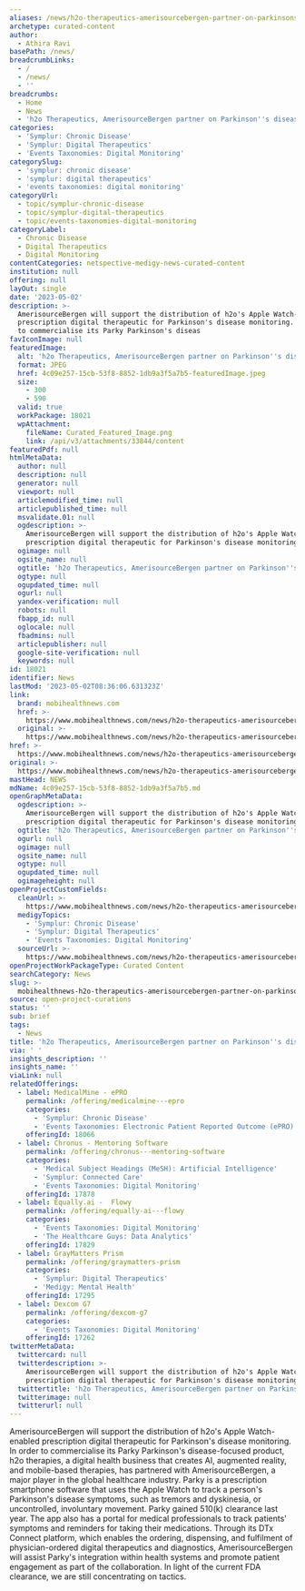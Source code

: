 ```yaml
---
aliases: /news/h2o-therapeutics-amerisourcebergen-partner-on-parkinsons-disease-app
archetype: curated-content
author:
  - Athira Ravi
basePath: /news/
breadcrumbLinks:
  - /
  - /news/
  - ''
breadcrumbs:
  - Home
  - News
  - 'h2o Therapeutics, AmerisourceBergen partner on Parkinson''s disease app'
categories:
  - 'Symplur: Chronic Disease'
  - 'Symplur: Digital Therapeutics'
  - 'Events Taxonomies: Digital Monitoring'
categorySlug:
  - 'symplur: chronic disease'
  - 'symplur: digital therapeutics'
  - 'events taxonomies: digital monitoring'
categoryUrl:
  - topic/symplur-chronic-disease
  - topic/symplur-digital-therapeutics
  - topic/events-taxonomies-digital-monitoring
categoryLabel:
  - Chronic Disease
  - Digital Therapeutics
  - Digital Monitoring
contentCategories: netspective-medigy-news-curated-content
institution: null
offering: null
layOut: single
date: '2023-05-02'
description: >-
  AmerisourceBergen will support the distribution of h2o's Apple Watch-enabled
  prescription digital therapeutic for Parkinson's disease monitoring. In order
  to commercialise its Parky Parkinson's diseas
favIconImage: null
featuredImage:
  alt: 'h2o Therapeutics, AmerisourceBergen partner on Parkinson''s disease app'
  format: JPEG
  href: 4c09e257-15cb-53f8-8852-1db9a3f5a7b5-featuredImage.jpeg
  size:
    - 300
    - 590
  valid: true
  workPackage: 18021
  wpAttachment:
    fileName: Curated_Featured_Image.png
    link: /api/v3/attachments/33844/content
featuredPdf: null
htmlMetaData:
  author: null
  description: null
  generator: null
  viewport: null
  articlemodified_time: null
  articlepublished_time: null
  msvalidate.01: null
  ogdescription: >-
    AmerisourceBergen will support the distribution of h2o's Apple Watch-enabled
    prescription digital therapeutic for Parkinson's disease monitoring.
  ogimage: null
  ogsite_name: null
  ogtitle: 'h2o Therapeutics, AmerisourceBergen partner on Parkinson''s disease app'
  ogtype: null
  ogupdated_time: null
  ogurl: null
  yandex-verification: null
  robots: null
  fbapp_id: null
  oglocale: null
  fbadmins: null
  articlepublisher: null
  google-site-verification: null
  keywords: null
id: 18021
identifier: News
lastMod: '2023-05-02T08:36:06.631323Z'
link:
  brand: mobihealthnews.com
  href: >-
    https://www.mobihealthnews.com/news/h2o-therapeutics-amerisourcebergen-partner-parkinsons-disease-app
  original: >-
    https://www.mobihealthnews.com/news/h2o-therapeutics-amerisourcebergen-partner-parkinsons-disease-app
href: >-
  https://www.mobihealthnews.com/news/h2o-therapeutics-amerisourcebergen-partner-parkinsons-disease-app
original: >-
  https://www.mobihealthnews.com/news/h2o-therapeutics-amerisourcebergen-partner-parkinsons-disease-app
mastHead: NEWS
mdName: 4c09e257-15cb-53f8-8852-1db9a3f5a7b5.md
openGraphMetaData:
  ogdescription: >-
    AmerisourceBergen will support the distribution of h2o's Apple Watch-enabled
    prescription digital therapeutic for Parkinson's disease monitoring.
  ogtitle: 'h2o Therapeutics, AmerisourceBergen partner on Parkinson''s disease app'
  ogurl: null
  ogimage: null
  ogsite_name: null
  ogtype: null
  ogupdated_time: null
  ogimageheight: null
openProjectCustomFields:
  cleanUrl: >-
    https://www.mobihealthnews.com/news/h2o-therapeutics-amerisourcebergen-partner-parkinsons-disease-app
  medigyTopics:
    - 'Symplur: Chronic Disease'
    - 'Symplur: Digital Therapeutics'
    - 'Events Taxonomies: Digital Monitoring'
  sourceUrl: >-
    https://www.mobihealthnews.com/news/h2o-therapeutics-amerisourcebergen-partner-parkinsons-disease-app
openProjectWorkPackageType: Curated Content
searchCategory: News
slug: >-
  mobihealthnews-h2o-therapeutics-amerisourcebergen-partner-on-parkinsons-disease-app
source: open-project-curations
status: ''
sub: brief
tags:
  - News
title: 'h2o Therapeutics, AmerisourceBergen partner on Parkinson''s disease app'
via: ' '
insights_description: ''
insights_name: ''
viaLink: null
relatedOfferings:
  - label: MedicalMine - ePRO
    permalink: /offering/medicalmine---epro
    categories:
      - 'Symplur: Chronic Disease'
      - 'Events Taxonomies: Electronic Patient Reported Outcome (ePRO)'
    offeringId: 18066
  - label: Chronus - Mentoring Software
    permalink: /offering/chronus---mentoring-software
    categories:
      - 'Medical Subject Headings (MeSH): Artificial Intelligence'
      - 'Symplur: Connected Care'
      - 'Events Taxonomies: Digital Monitoring'
    offeringId: 17878
  - label: Equally.ai -  Flowy
    permalink: /offering/equally-ai---flowy
    categories:
      - 'Events Taxonomies: Digital Monitoring'
      - 'The Healthcare Guys: Data Analytics'
    offeringId: 17829
  - label: GrayMatters Prism
    permalink: /offering/graymatters-prism
    categories:
      - 'Symplur: Digital Therapeutics'
      - 'Medigy: Mental Health'
    offeringId: 17295
  - label: Dexcom G7
    permalink: /offering/dexcom-g7
    categories:
      - 'Events Taxonomies: Digital Monitoring'
    offeringId: 17262
twitterMetaData:
  twittercard: null
  twitterdescription: >-
    AmerisourceBergen will support the distribution of h2o's Apple Watch-enabled
    prescription digital therapeutic for Parkinson's disease monitoring.
  twittertitle: 'h2o Therapeutics, AmerisourceBergen partner on Parkinson''s disease app'
  twitterimage: null
  twitterurl: null
---
```

<p>AmerisourceBergen will support the distribution of h2o's Apple Watch-enabled prescription digital therapeutic for Parkinson's disease monitoring. In order to commercialise its Parky Parkinson's disease-focused product, h2o therapies, a digital health business that creates AI, augmented reality, and mobile-based therapies, has partnered with AmerisourceBergen, a major player in the global healthcare industry. Parky is a prescription smartphone software that uses the Apple Watch to track a person's Parkinson's disease symptoms, such as tremors and dyskinesia, or uncontrolled, involuntary movement. Parky gained 510(k) clearance last year. The app also has a portal for medical professionals to track patients' symptoms and reminders for taking their medications. Through its DTx Connect platform, which enables the ordering, dispensing, and fulfilment of physician-ordered digital therapeutics and diagnostics, AmerisourceBergen will assist Parky's integration within health systems and promote patient engagement as part of the collaboration. In light of the current FDA clearance, we are still concentrating on tactics.</p>